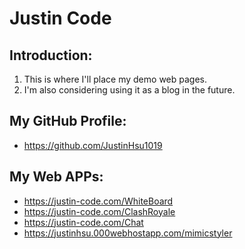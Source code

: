 # Justin Code
## Introduction:
1. This is where I'll place my demo web pages.
2. I'm also considering using it as a blog in the future.

## My GitHub Profile:
- https://github.com/JustinHsu1019

## My Web APPs:
- https://justin-code.com/WhiteBoard
- https://justin-code.com/ClashRoyale
- https://justin-code.com/Chat
- https://justinhsu.000webhostapp.com/mimicstyler
